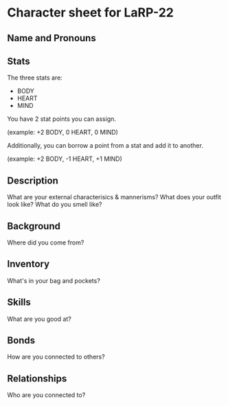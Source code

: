 # Character sheet for LaRP-22
## Name and Pronouns

## Stats
The three stats are:
- BODY
- HEART
- MIND

You have 2 stat points you can assign. 

(example: +2 BODY, 0 HEART, 0 MIND)

Additionally, you can borrow a point from a stat and add it to another. 

(example: +2 BODY, -1 HEART, +1 MIND)
## Description
What are your external characterisics & mannerisms? What does your outfit look like? What do you smell like?
## Background
Where did you come from?
## Inventory
What's in your bag and pockets?
## Skills
What are you good at?
## Bonds
How are you connected to others?
## Relationships
Who are you connected to?

